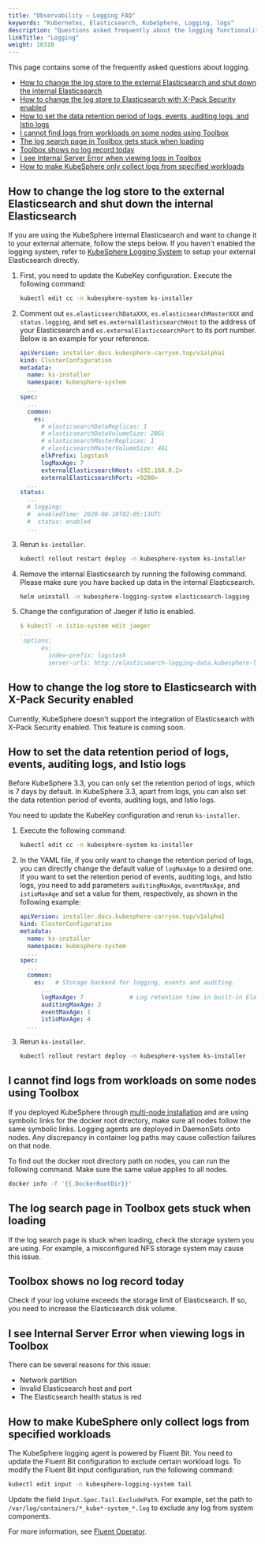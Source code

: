 ```yaml
---
title: "Observability — Logging FAQ"
keywords: "Kubernetes, Elasticsearch, KubeSphere, Logging, logs"
description: "Questions asked frequently about the logging functionality."
linkTitle: "Logging"
weight: 16310
---
```


This page contains some of the frequently asked questions about logging.

- [How to change the log store to the external Elasticsearch and shut down the internal Elasticsearch](#how-to-change-the-log-store-to-the-external-elasticsearch-and-shut-down-the-internal-elasticsearch)
- [How to change the log store to Elasticsearch with X-Pack Security enabled](#how-to-change-the-log-store-to-elasticsearch-with-x-pack-security-enabled)
- [How to set the data retention period of logs, events, auditing logs, and Istio logs](#how-to-set-the-data-retention-period-of-logs-events-auditing-logs-and-istio-logs)
- [I cannot find logs from workloads on some nodes using Toolbox](#i-cannot-find-logs-from-workloads-on-some-nodes-using-toolbox)
- [The log search page in Toolbox gets stuck when loading](#the-log-search-page-in-toolbox-gets-stuck-when-loading)
- [Toolbox shows no log record today](#toolbox-shows-no-log-record-today)
- [I see Internal Server Error when viewing logs in Toolbox](#i-see-internal-server-error-when-viewing-logs-in-toolbox)
- [How to make KubeSphere only collect logs from specified workloads](#how-to-make-kubesphere-only-collect-logs-from-specified-workloads)

## How to change the log store to the external Elasticsearch and shut down the internal Elasticsearch

If you are using the KubeSphere internal Elasticsearch and want to change it to your external alternate, follow the steps below. If you haven't enabled the logging system, refer to [KubeSphere Logging System](../../../pluggable-components/logging/) to setup your external Elasticsearch directly.

1. First, you need to update the KubeKey configuration. Execute the following command:

   ```bash
   kubectl edit cc -n kubesphere-system ks-installer
   ```

2. Comment out `es.elasticsearchDataXXX`, `es.elasticsearchMasterXXX` and `status.logging`, and set `es.externalElasticsearchHost` to the address of your Elasticsearch and `es.externalElasticsearchPort` to its port number. Below is an example for your reference.

   ```yaml
   apiVersion: installer.docs.kubesphere-carryon.top/v1alpha1
   kind: ClusterConfiguration
   metadata:
     name: ks-installer
     namespace: kubesphere-system
     ...
   spec:
     ...
     common:
       es:
         # elasticsearchDataReplicas: 1
         # elasticsearchDataVolumeSize: 20Gi
         # elasticsearchMasterReplicas: 1
         # elasticsearchMasterVolumeSize: 4Gi
         elkPrefix: logstash
         logMaxAge: 7
         externalElasticsearchHost: <192.168.0.2>
         externalElasticsearchPort: <9200>
     ...
   status:
     ...
     # logging:
     #  enabledTime: 2020-08-10T02:05:13UTC
     #  status: enabled
     ...
   ```

3. Rerun `ks-installer`.

   ```bash
   kubectl rollout restart deploy -n kubesphere-system ks-installer
   ```

4. Remove the internal Elasticsearch by running the following command. Please make sure you have backed up data in the internal Elasticsearch.

   ```bash
   helm uninstall -n kubesphere-logging-system elasticsearch-logging
   ```
   
5. Change the configuration of Jaeger if Istio is enabled.

   ```yaml
   $ kubectl -n istio-system edit jaeger 
   ...
    options:
         es:
           index-prefix: logstash
           server-urls: http://elasticsearch-logging-data.kubesphere-logging-system.svc:9200  # Change it to the external address.
   ```

## How to change the log store to Elasticsearch with X-Pack Security enabled

Currently, KubeSphere doesn't support the integration of Elasticsearch with X-Pack Security enabled. This feature is coming soon.

## How to set the data retention period of logs, events, auditing logs, and Istio logs

Before KubeSphere 3.3, you can only set the retention period of logs, which is 7 days by default. In KubeSphere 3.3, apart from logs, you can also set the data retention period of events, auditing logs, and Istio logs.

You need to update the KubeKey configuration and rerun `ks-installer`.

1. Execute the following command:

   ```bash
   kubectl edit cc -n kubesphere-system ks-installer
   ```

2. In the YAML file, if you only want to change the retention period of logs, you can directly change the default value of `logMaxAge` to a desired one. If you want to set the retention period of events, auditing logs, and Istio logs, you need to add parameters `auditingMaxAge`, `eventMaxAge`, and `istioMaxAge` and set a value for them, respectively, as shown in the following example:
  

   ```yaml
   apiVersion: installer.docs.kubesphere-carryon.top/v1alpha1
   kind: ClusterConfiguration
   metadata:
     name: ks-installer
     namespace: kubesphere-system
     ...
   spec:
     ...
     common:
       es:   # Storage backend for logging, events and auditing.
         ...
         logMaxAge: 7             # Log retention time in built-in Elasticsearch. It is 7 days by default.
         auditingMaxAge: 2
         eventMaxAge: 1
         istioMaxAge: 4
     ...
   ```

3. Rerun `ks-installer`.

   ```bash
   kubectl rollout restart deploy -n kubesphere-system ks-installer
   ```

## I cannot find logs from workloads on some nodes using Toolbox

If you deployed KubeSphere through [multi-node installation](../../../installing-on-linux/introduction/multioverview/) and are using symbolic links for the docker root directory, make sure all nodes follow the same symbolic links. Logging agents are deployed in DaemonSets onto nodes. Any discrepancy in container log paths may cause collection failures on that node.

To find out the docker root directory path on nodes, you can run the following command. Make sure the same value applies to all nodes.

```bash
docker info -f '{{.DockerRootDir}}'
```

## The log search page in Toolbox gets stuck when loading

If the log search page is stuck when loading, check the storage system you are using. For example, a misconfigured NFS storage system may cause this issue.

## Toolbox shows no log record today

Check if your log volume exceeds the storage limit of Elasticsearch. If so, you need to increase the Elasticsearch disk volume.

## I see Internal Server Error when viewing logs in Toolbox

There can be several reasons for this issue:

- Network partition
- Invalid Elasticsearch host and port
- The Elasticsearch health status is red

## How to make KubeSphere only collect logs from specified workloads

The KubeSphere logging agent is powered by Fluent Bit. You need to update the Fluent Bit configuration to exclude certain workload logs. To modify the Fluent Bit input configuration, run the following command:

```bash
kubectl edit input -n kubesphere-logging-system tail
```

Update the field `Input.Spec.Tail.ExcludePath`. For example, set the path to `/var/log/containers/*_kube*-system_*.log` to exclude any log from system components.

For more information, see [Fluent Operator](https://github.com/whenegghitsrock/fluentbit-operator).
